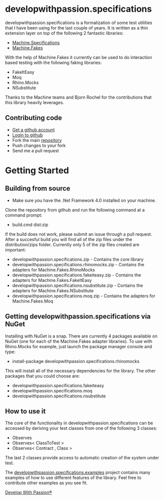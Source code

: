# developwithpassion.specifications

developwithpassion.specifications is a formalization of some test utilities that I have been using for the last couple of years. It is written as a thin extension layer on top of the following 2 fantastic libraries:

* [Machine.Specifications](https://github.com/machine/machine.specifications)
* [Machine.Fakes](https://github.com/BjRo/Machine.Fakes)

With the help of Machine.Fakes it currently can be used to do interaction based testing with the following faking libraries:

* FakeItEasy
* Moq
* Rhino.Mocks
* NSubstitute

Thanks to the Machine teams and Bjorn Rochel for the contributions that this library heavily leverages.

## Contributing code

* [Get a github account](https://github.com/signup/free)
* [Login to github](https://github.com/login)
* Fork the main [repository](https://github.com/developwithpassion/developwithpassion.specifications)
* Push changes to your fork
* Send me a pull request

# Getting Started


## Building from source

* Make sure you have the .Net Framework 4.0 installed on your machine.

Clone the repository from github and run the following command at a command prompt:

* build.cmd dist:zip

If the build does not work, please submit an issue through a pull request. After a succesful build you will find all of the zip files under the distribution/zips folder. Currently only 5 of the zip files created are important:

* developwithpassion.specifications.zip - Contains the core library
* developwithpassion.specifications.rhinomocks.zip - Contains the adapters for Machine.Fakes.RhinoMocks
* developwithpassion.specifications.fakeiteasy.zip - Contains the adapters for Machine.Fakes.FakeItEasy
* developwithpassion.specifications.nsubstitute.zip - Contains the adapters for Machine.Fakes.NSubstitute
* developwithpassion.specifications.moq.zip - Contains the adapters for Machine.Fakes.Moq

## Getting developwithpassion.specifications via NuGet

Installing with NuGet is a snap. There are currently 4 packages available on NuGet (one for each of the Machine.Fakes adapter libraries). To use with Rhino.Mocks for example, just launch the package manager console and type:

* install-package developwithpassion.specifications.rhinomocks

This will install all of the necessary dependencies for the library. The other packages that you could choose are:

* developwithpassion.specifications.fakeiteasy
* developwithpassion.specifications.moq
* developwithpassion.specifications.nsubstitute

## How to use it

The core of the functionality in developwithpassion.specifications can be accessed by deriving your test classes from one of the following 3 classes:

* Observes
* Observes< ClassToTest >
* Observes< Contract , Class >

The last 2 classes provide access to automatic creation of the system under test.

The [developwithpassion.specifications.examples](https://github.com/developwithpassion/developwithpassion.specifications/tree/master/source/developwithpassion.specifications.examples) project contains many examples of how to use different features of the library. Feel free to contribute other examples as you see fit.

[Develop With Passion®](http://www.develowpithpassion.com)
